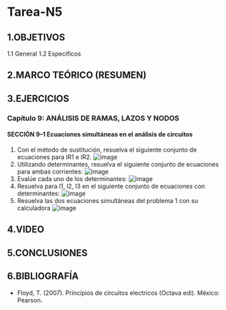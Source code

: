 # Tarea-N5
## 1.OBJETIVOS
   1.1  General
   1.2 Especificos
## 2.MARCO TEÓRICO (RESUMEN)
## 3.EJERCICIOS
### Capítulo 9: ANÁLISIS DE RAMAS, LAZOS Y NODOS
#### SECCIÓN 9–1 Ecuaciones simultáneas en el análisis de circuitos
1. Con el método de sustitución, resuelva el siguiente conjunto de ecuaciones para IR1 e IR2.
![image](https://user-images.githubusercontent.com/93681159/148386333-52775691-75b2-4450-b784-9a9293e88d5c.png)
3. Utilizando determinantes, resuelva el siguiente conjunto de ecuaciones para ambas corrientes:
![image](https://user-images.githubusercontent.com/93681159/148386408-af0a4b7e-9af3-48a3-b5c8-a58582a8209a.png)
5. Evalúe cada uno de los determinantes:
![image](https://user-images.githubusercontent.com/93681159/148386534-09b99c39-561f-4ce7-8032-a416997f51e2.png)
7. Resuelva para I1, I2, I3 en el siguiente conjunto de ecuaciones con determinantes:
![image](https://user-images.githubusercontent.com/93681159/148386567-867b0d23-6df1-4d41-8675-3bfcd7b5338c.png)
9. Resuelva las dos ecuaciones simultáneas del problema 1 con su calculadora
![image](https://user-images.githubusercontent.com/93681159/148386333-52775691-75b2-4450-b784-9a9293e88d5c.png)
## 4.VIDEO
## 5.CONCLUSIONES
## 6.BIBLIOGRAFÍA
* Floyd, T. (2007). Principios de circuitos electricos (Octava edi). México: Pearson.
